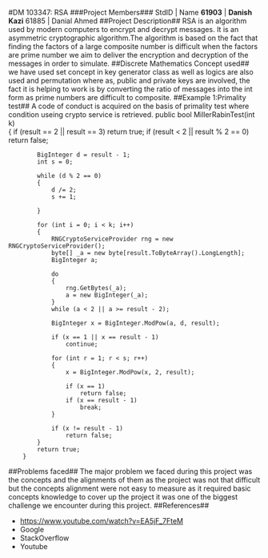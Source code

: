 #DM 103347: RSA
###Project Members###
StdID | Name
**61903** | **Danish Kazi**
61885 | Danial Ahmed
##Project Description##
RSA is an algorithm used by modern computers to encrypt and decrypt messages. It is an asymmetric cryptographic algorithm.The algorithm is based on the fact that finding the factors of a large composite number is difficult when the factors are prime number
we aim to deliver the encryption and decryption of the messages in order to simulate.
##Discrete Mathematics Concept used##
we have used set concept in key generator class as well as logics are also used and permutation 
where as, public and private keys are involved, the fact it is helping to work is by converting the ratio of messages into the int form as prime numbers are difficult to composite.
##Example 1:Primality test##
A code of conduct is acquired on the basis of primality test where condition useing crypto service is retrieved.
public bool MillerRabinTest(int k)               
        {
            if (result == 2 || result == 3)
                return true;
            if (result < 2 || result % 2 == 0)
                return false;

            BigInteger d = result - 1;
            int s = 0;

            while (d % 2 == 0)
            {
                d /= 2;
                s += 1;

            }

            for (int i = 0; i < k; i++)
            {
                RNGCryptoServiceProvider rng = new RNGCryptoServiceProvider();
                byte[] _a = new byte[result.ToByteArray().LongLength];
                BigInteger a;

                do
                {
                    rng.GetBytes(_a);
                    a = new BigInteger(_a);
                }
                while (a < 2 || a >= result - 2);

                BigInteger x = BigInteger.ModPow(a, d, result);

                if (x == 1 || x == result - 1)
                    continue;

                for (int r = 1; r < s; r++)
                {
                    x = BigInteger.ModPow(x, 2, result);

                    if (x == 1)
                        return false;
                    if (x == result - 1)
                        break;
                }

                if (x != result - 1)  
                    return false;
            }
            return true;
        }
##Problems faced##
The major problem we faced during this project was the concepts and the alignments of them as the project was not that difficult but the concepts alignment were not easy to measure as it required basic concepts knowledge to cover up the project it was one of the biggest challenge we encounter during this project.
##References##
- https://www.youtube.com/watch?v=EA5jF_7FteM
- Google
- StackOverflow
- Youtube
